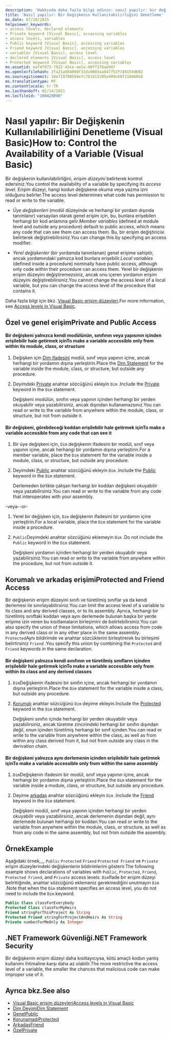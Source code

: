 ```yaml
---
description: 'Hakkında daha fazla bilgi edinin: nasıl yapılır: bir değişkenin kullanılabilirliğini denetleme (Visual Basic)'
title: 'Nasıl yapılır: Bir Değişkenin Kullanılabilirliğini Denetleme'
ms.date: 07/20/2015
helpviewer_keywords:
- access levels, declared elements
- Private keyword [Visual Basic], accessing variables
- access levels, variables
- Public keyword [Visual Basic], accessing variables
- Friend keyword [Visual Basic], accessing variables
- variables [Visual Basic], access level
- declared elements [Visual Basic], access level
- Protected keyword [Visual Basic], accessing variables
ms.assetid: eaf4f073-7922-43ce-ae1e-90ff376ae947
ms.openlocfilehash: 3fa21a804008f31da9003aa847752f749154d602
ms.sourcegitcommit: 10e719780594efc781b15295e499c66f316068b8
ms.translationtype: MT
ms.contentlocale: tr-TR
ms.lasthandoff: 02/14/2021
ms.locfileid: "100429890"
---
```

# <a name="how-to-control-the-availability-of-a-variable-visual-basic"></a><span data-ttu-id="0db0b-103">Nasıl yapılır: Bir Değişkenin Kullanılabilirliğini Denetleme (Visual Basic)</span><span class="sxs-lookup"><span data-stu-id="0db0b-103">How to: Control the Availability of a Variable (Visual Basic)</span></span>

<span data-ttu-id="0db0b-104">Bir değişkenin kullanılabilirliğini, *erişim düzeyini* belirterek kontrol edersiniz.</span><span class="sxs-lookup"><span data-stu-id="0db0b-104">You control the availability of a variable by specifying its *access level*.</span></span> <span data-ttu-id="0db0b-105">Erişim düzeyi, hangi kodun değişkene okuma veya yazma izni olduğunu belirler.</span><span class="sxs-lookup"><span data-stu-id="0db0b-105">The access level determines what code has permission to read or write to the variable.</span></span>  
  
- <span data-ttu-id="0db0b-106">*Üye değişkenleri* (modül düzeyinde ve herhangi bir yordam dışında tanımlanır) varsayılan olarak genel erişim için, bu, bunlara erişebilen herhangi bir kod anlamına gelir.</span><span class="sxs-lookup"><span data-stu-id="0db0b-106">*Member variables* (defined at module level and outside any procedure) default to public access, which means any code that can see them can access them.</span></span> <span data-ttu-id="0db0b-107">Bu, bir erişim değiştiricisi belirterek değiştirebilirsiniz.</span><span class="sxs-lookup"><span data-stu-id="0db0b-107">You can change this by specifying an access modifier.</span></span>  
  
- <span data-ttu-id="0db0b-108">*Yerel değişkenler* (bir yordamda tanımlanan) genel erişime sahiptir, ancak yordamındaki yalnızca kod bunlara erişebilir.</span><span class="sxs-lookup"><span data-stu-id="0db0b-108">*Local variables* (defined inside a procedure) nominally have public access, although only code within their procedure can access them.</span></span> <span data-ttu-id="0db0b-109">Yerel bir değişkenin erişim düzeyini değiştiremezsiniz, ancak onu içeren yordamın erişim düzeyini değiştirebilirsiniz.</span><span class="sxs-lookup"><span data-stu-id="0db0b-109">You cannot change the access level of a local variable, but you can change the access level of the procedure that contains it.</span></span>  
  
 <span data-ttu-id="0db0b-110">Daha fazla bilgi için bkz. [Visual Basic erişim düzeyleri](access-levels.md).</span><span class="sxs-lookup"><span data-stu-id="0db0b-110">For more information, see [Access levels in Visual Basic](access-levels.md).</span></span>  
  
## <a name="private-and-public-access"></a><span data-ttu-id="0db0b-111">Özel ve genel erişim</span><span class="sxs-lookup"><span data-stu-id="0db0b-111">Private and Public Access</span></span>  
  
#### <a name="to-make-a-variable-accessible-only-from-within-its-module-class-or-structure"></a><span data-ttu-id="0db0b-112">Bir değişkeni yalnızca kendi modülünün, sınıfının veya yapısının içinden erişilebilir hale getirmek için</span><span class="sxs-lookup"><span data-stu-id="0db0b-112">To make a variable accessible only from within its module, class, or structure</span></span>  
  
1. <span data-ttu-id="0db0b-113">Değişken için [Dim ifadesini](../../../language-reference/statements/dim-statement.md) modül, sınıf veya yapının içine, ancak herhangi bir yordamın dışına yerleştirin.</span><span class="sxs-lookup"><span data-stu-id="0db0b-113">Place the [Dim Statement](../../../language-reference/statements/dim-statement.md) for the variable inside the module, class, or structure, but outside any procedure.</span></span>  
  
2. <span data-ttu-id="0db0b-114">Deyimdeki [Private](../../../language-reference/modifiers/private.md) anahtar sözcüğünü ekleyin `Dim` .</span><span class="sxs-lookup"><span data-stu-id="0db0b-114">Include the [Private](../../../language-reference/modifiers/private.md) keyword in the `Dim` statement.</span></span>  
  
     <span data-ttu-id="0db0b-115">Değişkeni modülün, sınıfın veya yapının içinden herhangi bir yerden okuyabilir veya yazabilirsiniz, ancak dışından kullanamazsınız.</span><span class="sxs-lookup"><span data-stu-id="0db0b-115">You can read or write to the variable from anywhere within the module, class, or structure, but not from outside it.</span></span>  
  
#### <a name="to-make-a-variable-accessible-from-any-code-that-can-see-it"></a><span data-ttu-id="0db0b-116">Bir değişkeni, görebileceği koddan erişilebilir hale getirmek için</span><span class="sxs-lookup"><span data-stu-id="0db0b-116">To make a variable accessible from any code that can see it</span></span>  
  
1. <span data-ttu-id="0db0b-117">Bir üye değişkeni için, `Dim` değişkenin ifadesini bir modül, sınıf veya yapının içine, ancak herhangi bir yordamın dışına yerleştirin.</span><span class="sxs-lookup"><span data-stu-id="0db0b-117">For a member variable, place the `Dim` statement for the variable inside a module, class, or structure, but outside any procedure.</span></span>  
  
2. <span data-ttu-id="0db0b-118">Deyimdeki [Public](../../../language-reference/modifiers/public.md) anahtar sözcüğünü ekleyin `Dim` .</span><span class="sxs-lookup"><span data-stu-id="0db0b-118">Include the [Public](../../../language-reference/modifiers/public.md) keyword in the `Dim` statement.</span></span>  
  
     <span data-ttu-id="0db0b-119">Derlemeden birlikte çalışan herhangi bir koddan değişkeni okuyabilir veya yazabilirsiniz.</span><span class="sxs-lookup"><span data-stu-id="0db0b-119">You can read or write to the variable from any code that interoperates with your assembly.</span></span>  
  
 <span data-ttu-id="0db0b-120">-veya-</span><span class="sxs-lookup"><span data-stu-id="0db0b-120">-or-</span></span>  
  
1. <span data-ttu-id="0db0b-121">Yerel bir değişken için, `Dim` değişkenin ifadesini bir yordamın içine yerleştirin.</span><span class="sxs-lookup"><span data-stu-id="0db0b-121">For a local variable, place the `Dim` statement for the variable inside a procedure.</span></span>  
  
2. <span data-ttu-id="0db0b-122">`Public`Deyimdeki anahtar sözcüğünü eklemeyin `Dim` .</span><span class="sxs-lookup"><span data-stu-id="0db0b-122">Do not include the `Public` keyword in the `Dim` statement.</span></span>  
  
     <span data-ttu-id="0db0b-123">Değişkeni yordamın içinden herhangi bir yerden okuyabilir veya yazabilirsiniz.</span><span class="sxs-lookup"><span data-stu-id="0db0b-123">You can read or write to the variable from anywhere within the procedure, but not from outside it.</span></span>  
  
## <a name="protected-and-friend-access"></a><span data-ttu-id="0db0b-124">Korumalı ve arkadaş erişimi</span><span class="sxs-lookup"><span data-stu-id="0db0b-124">Protected and Friend Access</span></span>  

 <span data-ttu-id="0db0b-125">Bir değişkenin erişim düzeyini sınıfı ve türetilmiş sınıflar ya da kendi derlemesi ile sınırlayabilirsiniz.</span><span class="sxs-lookup"><span data-stu-id="0db0b-125">You can limit the access level of a variable to its class and any derived classes, or to its assembly.</span></span> <span data-ttu-id="0db0b-126">Ayrıca, herhangi bir türetilmiş sınıftaki koddan veya aynı derlemede bulunan başka bir yerde erişime izin veren bu kısıtlamaların birleşimini de belirtebilirsiniz.</span><span class="sxs-lookup"><span data-stu-id="0db0b-126">You can also specify the union of these limitations, which allows access from code in any derived class or in any other place in the same assembly.</span></span> <span data-ttu-id="0db0b-127">`Protected`Aynı bildirimde ve anahtar sözcüklerini birleştirerek bu birleşimi belirtirsiniz `Friend` .</span><span class="sxs-lookup"><span data-stu-id="0db0b-127">You specify this union by combining the `Protected` and `Friend` keywords in the same declaration.</span></span>  
  
#### <a name="to-make-a-variable-accessible-only-from-within-its-class-and-any-derived-classes"></a><span data-ttu-id="0db0b-128">Bir değişkeni yalnızca kendi sınıfının ve türetilmiş sınıfların içinden erişilebilir hale getirmek için</span><span class="sxs-lookup"><span data-stu-id="0db0b-128">To make a variable accessible only from within its class and any derived classes</span></span>  
  
1. <span data-ttu-id="0db0b-129">`Dim`Değişkenin ifadesini bir sınıfın içine, ancak herhangi bir yordamın dışına yerleştirin.</span><span class="sxs-lookup"><span data-stu-id="0db0b-129">Place the `Dim` statement for the variable inside a class, but outside any procedure.</span></span>  
  
2. <span data-ttu-id="0db0b-130">[Korumalı](../../../language-reference/modifiers/protected.md) anahtar sözcüğünü `Dim` deyime ekleyin.</span><span class="sxs-lookup"><span data-stu-id="0db0b-130">Include the [Protected](../../../language-reference/modifiers/protected.md) keyword in the `Dim` statement.</span></span>  
  
     <span data-ttu-id="0db0b-131">Değişkeni sınıfın içinde herhangi bir yerden okuyabilir veya yazabilirsiniz, ancak türetme zincirindeki herhangi bir sınıfın dışından değil, onun içinden türetilmiş herhangi bir sınıf içinden.</span><span class="sxs-lookup"><span data-stu-id="0db0b-131">You can read or write to the variable from anywhere within the class, as well as from within any class derived from it, but not from outside any class in the derivation chain.</span></span>  
  
#### <a name="to-make-a-variable-accessible-only-from-within-the-same-assembly"></a><span data-ttu-id="0db0b-132">Bir değişkeni yalnızca aynı derlemenin içinden erişilebilir hale getirmek için</span><span class="sxs-lookup"><span data-stu-id="0db0b-132">To make a variable accessible only from within the same assembly</span></span>  
  
1. <span data-ttu-id="0db0b-133">`Dim`Değişkenin ifadesini bir modül, sınıf veya yapının içine, ancak herhangi bir yordamın dışına yerleştirin.</span><span class="sxs-lookup"><span data-stu-id="0db0b-133">Place the `Dim` statement for the variable inside a module, class, or structure, but outside any procedure.</span></span>  
  
2. <span data-ttu-id="0db0b-134">Deyime [arkadaş](../../../language-reference/modifiers/friend.md) anahtar sözcüğünü ekleyin `Dim` .</span><span class="sxs-lookup"><span data-stu-id="0db0b-134">Include the [Friend](../../../language-reference/modifiers/friend.md) keyword in the `Dim` statement.</span></span>  
  
     <span data-ttu-id="0db0b-135">Değişkeni modül, sınıf veya yapının içinden herhangi bir yerden okuyabilir veya yazabilirsiniz, ancak derlemenin dışından değil, aynı derlemede bulunan herhangi bir koddan.</span><span class="sxs-lookup"><span data-stu-id="0db0b-135">You can read or write to the variable from anywhere within the module, class, or structure, as well as from any code in the same assembly, but not from outside the assembly.</span></span>  
  
## <a name="example"></a><span data-ttu-id="0db0b-136">Örnek</span><span class="sxs-lookup"><span data-stu-id="0db0b-136">Example</span></span>  

 <span data-ttu-id="0db0b-137">Aşağıdaki örnek,,,, `Public` `Protected` `Friend` `Protected Friend` ve `Private` erişim düzeylerindeki değişkenlerin bildirimlerini gösterir.</span><span class="sxs-lookup"><span data-stu-id="0db0b-137">The following example shows declarations of variables with `Public`, `Protected`, `Friend`, `Protected Friend`, and `Private` access levels.</span></span> <span data-ttu-id="0db0b-138">`Dim`İfade bir erişim düzeyi belirttiğinde, anahtar sözcüğünü eklemeniz gerekmediğini unutmayın `Dim` .</span><span class="sxs-lookup"><span data-stu-id="0db0b-138">Note that when the `Dim` statement specifies an access level, you do not need to include the `Dim` keyword.</span></span>  
  
```vb  
Public Class classForEverybody  
Protected Class classForMyHeirs  
Friend stringForThisProject As String  
Protected Friend stringForProjectAndHeirs As String  
Private numberForMeOnly As Integer  
```  
  
## <a name="net-framework-security"></a><span data-ttu-id="0db0b-139">.NET Framework Güvenliği</span><span class="sxs-lookup"><span data-stu-id="0db0b-139">.NET Framework Security</span></span>  

 <span data-ttu-id="0db0b-140">Bir değişkenin erişim düzeyi daha kısıtlayıcıysa, kötü amaçlı kodun yanlış kullanımı ihtimaline karşı daha az olabilir.</span><span class="sxs-lookup"><span data-stu-id="0db0b-140">The more restrictive the access level of a variable, the smaller the chances that malicious code can make improper use of it.</span></span>  
  
## <a name="see-also"></a><span data-ttu-id="0db0b-141">Ayrıca bkz.</span><span class="sxs-lookup"><span data-stu-id="0db0b-141">See also</span></span>

- [<span data-ttu-id="0db0b-142">Visual Basic erişim düzeyleri</span><span class="sxs-lookup"><span data-stu-id="0db0b-142">Access levels in Visual Basic</span></span>](access-levels.md)
- [<span data-ttu-id="0db0b-143">Dim Deyimi</span><span class="sxs-lookup"><span data-stu-id="0db0b-143">Dim Statement</span></span>](../../../language-reference/statements/dim-statement.md)
- [<span data-ttu-id="0db0b-144">Genel</span><span class="sxs-lookup"><span data-stu-id="0db0b-144">Public</span></span>](../../../language-reference/modifiers/public.md)
- [<span data-ttu-id="0db0b-145">Korunamadı</span><span class="sxs-lookup"><span data-stu-id="0db0b-145">Protected</span></span>](../../../language-reference/modifiers/protected.md)
- [<span data-ttu-id="0db0b-146">Arkadaş</span><span class="sxs-lookup"><span data-stu-id="0db0b-146">Friend</span></span>](../../../language-reference/modifiers/friend.md)
- [<span data-ttu-id="0db0b-147">Özel</span><span class="sxs-lookup"><span data-stu-id="0db0b-147">Private</span></span>](../../../language-reference/modifiers/private.md)
